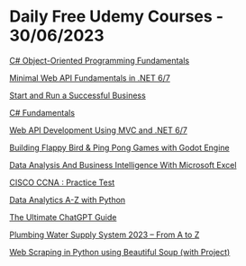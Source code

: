 # Daily Free Udemy Courses - 30/06/2023

[C# Object-Oriented Programming Fundamentals](https://www.udemy.com/course/pds-csharp-oop-fundamentals/?couponCode=5720F713E9E833E28A0C)
[Minimal Web API Fundamentals in .NET 6/7](https://www.udemy.com/course/csharp-minimal-web-api-fundamentals/?couponCode=68299D238EFA29610B26)
[Start and Run a Successful Business](https://www.udemy.com/course/start-and-run-a-successful-business/?couponCode=A5623B9D0EC63BE827D3)
[C# Fundamentals](https://www.udemy.com/course/pds-csharp-fundamentals/?couponCode=3696C7BAB61E2ECFE461)
[Web API Development Using MVC and .NET 6/7](https://www.udemy.com/course/pds-web-api-development-using-mvc/?couponCode=395F7746CC95B6F3063A)
[Building Flappy Bird & Ping Pong Games with Godot Engine](https://www.udemy.com/course/building-flappy-bird-ping-pong-games-with-godot-engine/?couponCode=126D80BF48AA8A8549D1)
[Data Analysis And Business Intelligence With Microsoft Excel](https://www.udemy.com/course/microsoft-excel-business-intelligence/?couponCode=EXCEL-BI-JUN-23)
[CISCO CCNA : Practice Test](https://www.udemy.com/course/cisco-ccna-practice-test/?couponCode=52A3B67EA27BE9FD717A)
[Data Analytics A-Z with Python](https://www.udemy.com/course/dataanalyticsa-zwithpython/?couponCode=424849B14F33BDD837EC)
[The Ultimate ChatGPT Guide](https://www.udemy.com/course/the-ultimate-chatgpt-guide/?couponCode=9FF25BFA1A7BB59173D7)
[Plumbing Water Supply System 2023 – From A to Z](https://www.udemy.com/course/mechanical-engineering-full-water-supply-system-a-z/?couponCode=60AC0E44158B2A74054F)
[Web Scraping in Python using Beautiful Soup (with Project)](https://www.udemy.com/course/web-scraping-in-python-using-beautiful-soup-with-projects/?couponCode=206DF407367DBD5ACA10)
